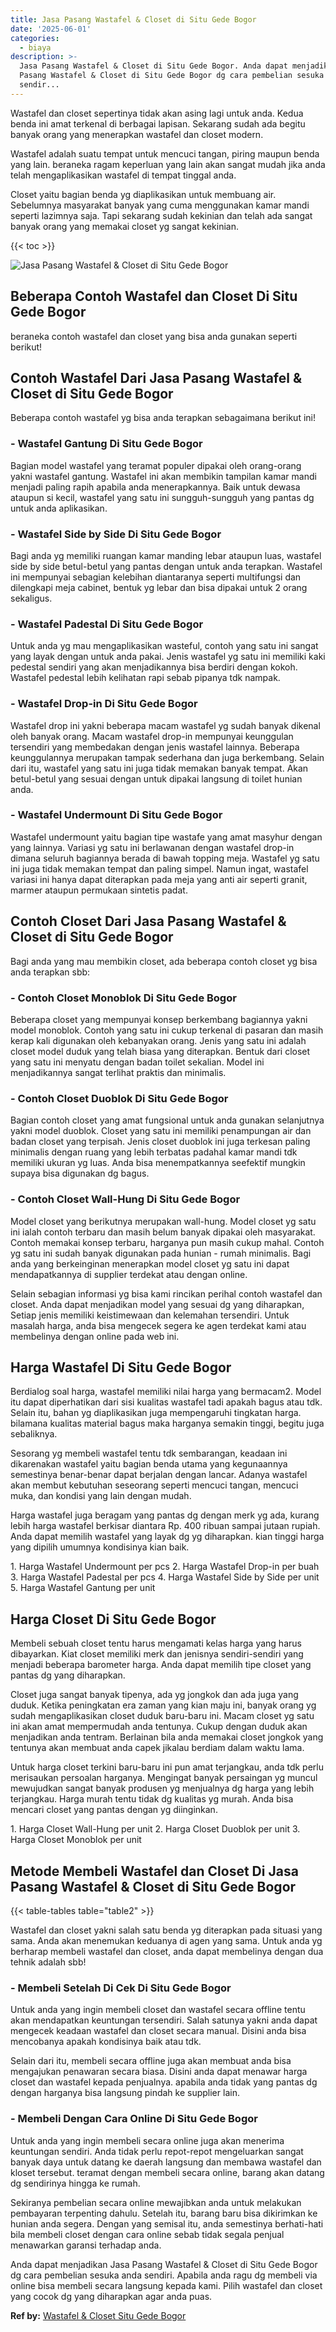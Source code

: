 ```yaml
---
title: Jasa Pasang Wastafel & Closet di Situ Gede Bogor
date: '2025-06-01'
categories:
  - biaya
description: >-
  Jasa Pasang Wastafel & Closet di Situ Gede Bogor. Anda dapat menjadikan Jasa
  Pasang Wastafel & Closet di Situ Gede Bogor dg cara pembelian sesuka anda
  sendir...
---
```


Wastafel dan closet sepertinya tidak akan asing lagi untuk anda. Kedua benda ini amat terkenal di berbagai lapisan. Sekarang sudah ada begitu banyak orang yang menerapkan wastafel dan closet modern.

Wastafel adalah suatu tempat untuk mencuci tangan, piring maupun benda yang lain. beraneka ragam keperluan yang lain akan sangat mudah jika anda telah mengaplikasikan wastafel di tempat tinggal anda.

Closet yaitu bagian benda yg diaplikasikan untuk membuang air. Sebelumnya masyarakat banyak yang cuma menggunakan kamar mandi seperti lazimnya saja. Tapi sekarang sudah kekinian dan telah ada sangat banyak orang yang memakai closet yg sangat kekinian.

{{< toc >}}

![Jasa Pasang Wastafel & Closet di Situ Gede Bogor](/images/wastafel-closet-murah50.png)

## Beberapa Contoh Wastafel dan Closet Di Situ Gede Bogor

beraneka contoh wastafel dan closet yang bisa anda gunakan seperti berikut!

## Contoh Wastafel Dari Jasa Pasang Wastafel & Closet di Situ Gede Bogor

Beberapa contoh wastafel yg bisa anda terapkan sebagaimana berikut ini!

### \- Wastafel Gantung Di Situ Gede Bogor

Bagian model wastafel yang teramat populer dipakai oleh orang-orang yakni wastafel gantung. Wastafel ini akan membikin tampilan kamar mandi menjadi paling rapih apabila anda menerapkannya. Baik untuk dewasa ataupun si kecil, wastafel yang satu ini sungguh-sungguh yang pantas dg untuk anda aplikasikan.

### \- Wastafel Side by Side Di Situ Gede Bogor

Bagi anda yg memiliki ruangan kamar manding lebar ataupun luas, wastafel side by side betul-betul yang pantas dengan untuk anda terapkan. Wastafel ini mempunyai sebagian kelebihan diantaranya seperti multifungsi dan dilengkapi meja cabinet, bentuk yg lebar dan bisa dipakai untuk 2 orang sekaligus.

### \- Wastafel Padestal Di Situ Gede Bogor

Untuk anda yg mau mengaplikasikan wasteful, contoh yang satu ini sangat yang layak dengan untuk anda pakai. Jenis wastafel yg satu ini memiliki kaki pedestal sendiri yang akan menjadikannya bisa berdiri dengan kokoh. Wastafel pedestal lebih kelihatan rapi sebab pipanya tdk nampak.

### \- Wastafel Drop-in Di Situ Gede Bogor

Wastafel drop ini yakni beberapa macam wastafel yg sudah banyak dikenal oleh banyak orang. Macam wastafel drop-in mempunyai keunggulan tersendiri yang membedakan dengan jenis wastafel lainnya. Beberapa keunggulannya merupakan tampak sederhana dan juga berkembang. Selain dari itu, wastafel yang satu ini juga tidak memakan banyak tempat. Akan betul-betul yang sesuai dengan untuk dipakai langsung di toilet hunian anda.

### \- Wastafel Undermount Di Situ Gede Bogor

Wastafel undermount yaitu bagian tipe wastafe yang amat masyhur dengan yang lainnya. Variasi yg satu ini berlawanan dengan wastafel drop-in dimana seluruh bagiannya berada di bawah topping meja. Wastafel yg satu ini juga tidak memakan tempat dan paling simpel. Namun ingat, wastafel variasi ini hanya dapat diterapkan pada meja yang anti air seperti granit, marmer ataupun permukaan sintetis padat.

## Contoh Closet Dari Jasa Pasang Wastafel & Closet di Situ Gede Bogor

Bagi anda yang mau membikin closet, ada beberapa contoh closet yg bisa anda terapkan sbb:

### \- Contoh Closet Monoblok Di Situ Gede Bogor

Beberapa closet yang mempunyai konsep berkembang bagiannya yakni model monoblok. Contoh yang satu ini cukup terkenal di pasaran dan masih kerap kali digunakan oleh kebanyakan orang. Jenis yang satu ini adalah closet model duduk yang telah biasa yang diterapkan. Bentuk dari closet yang satu ini menyatu dengan badan toilet sekalian. Model ini menjadikannya sangat terlihat praktis dan minimalis.

### \- Contoh Closet Duoblok Di Situ Gede Bogor

Bagian contoh closet yang amat fungsional untuk anda gunakan selanjutnya yakni model duoblok. Closet yang satu ini memiliki penampungan air dan badan closet yang terpisah. Jenis closet duoblok ini juga terkesan paling minimalis dengan ruang yang lebih terbatas padahal kamar mandi tdk memiliki ukuran yg luas. Anda bisa menempatkannya seefektif mungkin supaya bisa digunakan dg bagus.

### \- Contoh Closet Wall-Hung Di Situ Gede Bogor

Model closet yang berikutnya merupakan wall-hung. Model closet yg satu ini ialah contoh terbaru dan masih belum banyak dipakai oleh masyarakat. Contoh memakai konsep terbaru, harganya pun masih cukup mahal. Contoh yg satu ini sudah banyak digunakan pada hunian - rumah minimalis. Bagi anda yang berkeinginan menerapkan model closet yg satu ini dapat mendapatkannya di supplier terdekat atau dengan online.

Selain sebagian informasi yg bisa kami rincikan perihal contoh wastafel dan closet. Anda dapat menjadikan model yang sesuai dg yang diharapkan, Setiap jenis memiliki keistimewaan dan kelemahan tersendiri. Untuk masalah harga, anda bisa mengecek segera ke agen terdekat kami atau membelinya dengan online pada web ini.

## Harga Wastafel Di Situ Gede Bogor

Berdialog soal harga, wastafel memiliki nilai harga yang bermacam2. Model itu dapat diperhatikan dari sisi kualitas wastafel tadi apakah bagus atau tdk. Selain itu, bahan yg diaplikasikan juga mempengaruhi tingkatan harga. bilamana kualitas material bagus maka harganya semakin tinggi, begitu juga sebaliknya.

Sesorang yg membeli wastafel tentu tdk sembarangan, keadaan ini dikarenakan wastafel yaitu bagian benda utama yang kegunaannya semestinya benar-benar dapat berjalan dengan lancar. Adanya wastafel akan membut kebutuhan seseorang seperti mencuci tangan, mencuci muka, dan kondisi yang lain dengan mudah.

Harga wastafel juga beragam yang pantas dg dengan merk yg ada, kurang lebih harga wastafel berkisar diantara Rp. 400 ribuan sampai jutaan rupiah. Anda dapat memilih wastafel yang layak dg yg diharapkan. kian tinggi harga yang dipilih umumnya kondisinya kian baik.

1\. Harga Wastafel Undermount per pcs 2. Harga Wastafel Drop-in per buah 3. Harga Wastafel Padestal per pcs 4. Harga Wastafel Side by Side per unit 5. Harga Wastafel Gantung per unit

## Harga Closet Di Situ Gede Bogor

Membeli sebuah closet tentu harus mengamati kelas harga yang harus dibayarkan. Kiat closet memiliki merk dan jenisnya sendiri-sendiri yang menjadi beberapa barometer harga. Anda dapat memilih tipe closet yang pantas dg yang diharapkan.

Closet juga sangat banyak tipenya, ada yg jongkok dan ada juga yang duduk. Ketika peningkatan era zaman yang kian maju ini, banyak orang yg sudah mengaplikasikan closet duduk baru-baru ini. Macam closet yg satu ini akan amat mempermudah anda tentunya. Cukup dengan duduk akan menjadikan anda tentram. Berlainan bila anda memakai closet jongkok yang tentunya akan membuat anda capek jikalau berdiam dalam waktu lama.

Untuk harga closet terkini baru-baru ini pun amat terjangkau, anda tdk perlu merisaukan persoalan harganya. Mengingat banyak persaingan yg muncul mewujudkan sangat banyak produsen yg menjualnya dg harga yang lebih terjangkau. Harga murah tentu tidak dg kualitas yg murah. Anda bisa mencari closet yang pantas dengan yg diinginkan.

1\. Harga Closet Wall-Hung per unit 2. Harga Closet Duoblok per unit 3. Harga Closet Monoblok per unit

## Metode Membeli Wastafel dan Closet Di Jasa Pasang Wastafel & Closet di Situ Gede Bogor

{{< table-tables table="table2" >}}

Wastafel dan closet yakni salah satu benda yg diterapkan pada situasi yang sama. Anda akan menemukan keduanya di agen yang sama. Untuk anda yg berharap membeli wastafel dan closet, anda dapat membelinya dengan dua tehnik adalah sbb!

### \- Membeli Setelah Di Cek Di Situ Gede Bogor

Untuk anda yang ingin membeli closet dan wastafel secara offline tentu akan mendapatkan keuntungan tersendiri. Salah satunya yakni anda dapat mengecek keadaan wastafel dan closet secara manual. Disini anda bisa mencobanya apakah kondisinya baik atau tdk.

Selain dari itu, membeli secara offline juga akan membuat anda bisa mengajukan penawaran secara biasa. Disini anda dapat menawar harga closet dan wastafel kepada penjualnya. apabila anda tidak yang pantas dg dengan harganya bisa langsung pindah ke supplier lain.

### \- Membeli Dengan Cara Online Di Situ Gede Bogor

Untuk anda yang ingin membeli secara online juga akan menerima keuntungan sendiri. Anda tidak perlu repot-repot mengeluarkan sangat banyak daya untuk datang ke daerah langsung dan membawa wastafel dan kloset tersebut. teramat dengan membeli secara online, barang akan datang dg sendirinya hingga ke rumah.

Sekiranya pembelian secara online mewajibkan anda untuk melakukan pembayaran terpenting dahulu. Setelah itu, barang baru bisa dikirimkan ke hunian anda segera. Dengan yang semisal itu, anda semestinya berhati-hati bila membeli closet dengan cara online sebab tidak segala penjual menawarkan garansi terhadap anda.

Anda dapat menjadikan Jasa Pasang Wastafel & Closet di Situ Gede Bogor dg cara pembelian sesuka anda sendiri. Apabila anda ragu dg membeli via online bisa membeli secara langsung kepada kami. Pilih wastafel dan closet yang cocok dg yang diharapkan agar anda puas.

**Ref by:** [Wastafel & Closet Situ Gede Bogor](https://id.wikipedia.org/wiki/Wastafel)
